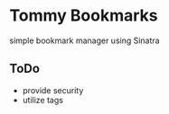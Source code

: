 Tommy Bookmarks
===============

simple bookmark manager using Sinatra

ToDo
----

* provide security
* utilize tags
